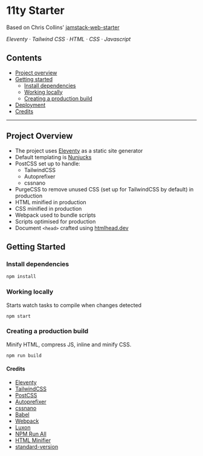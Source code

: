# 11ty Starter

Based on Chris Collins' [jamstack-web-starter
](https://github.com/scottishstoater/jamstack-web-starter)

<em>Eleventy · Tailwind CSS · HTML · CSS · Javascript</em>

## Contents

- [Project overview](#project-overview)
- [Getting started](#getting-started)
  - [Install dependencies](#install-dependencies)
  - [Working locally](#working-locally)
  - [Creating a production build](#creating-a-production-build)
- [Deployment](#deployment)
- [Credits](#credits)

---

## Project Overview

- The project uses [Eleventy](https://11ty.io) as a static site generator
- Default templating is [Nunjucks](https://mozilla.github.io/nunjucks/)
- PostCSS set up to handle:
  - TailwindCSS
  - Autoprefixer
  - cssnano
- PurgeCSS to remove unused CSS (set up for TailwindCSS by default) in production
- HTML minified in production
- CSS minified in production
- Webpack used to bundle scripts
- Scripts optimised for production
- Document `<head>` crafted using [htmlhead.dev](https://htmlhead.dev)

## Getting Started

### Install dependencies

```
npm install
```

### Working locally

Starts watch tasks to compile when changes detected

```
npm start
```

### Creating a production build

Minify HTML, compress JS, inline and minify CSS.

```
npm run build
```

#### Credits

- [Eleventy](https://11ty.io)
- [TailwindCSS](https://tailwindcss.com/)
- [PostCSS](https://github.com/postcss)
- [Autoprefixer](https://github.com/postcss/autoprefixer)
- [cssnano](https://github.com/cssnano/cssnano)
- [Babel](https://babeljs.io/)
- [Webpack](https://webpack.js.org/)
- [Luxon](https://moment.github.io/luxon/)
- [NPM Run All](https://www.npmjs.com/package/npm-run-all)
- [HTML Minifier](https://www.npmjs.com/package/html-minifier)
- [standard-version](https://github.com/conventional-changelog/standard-version)
